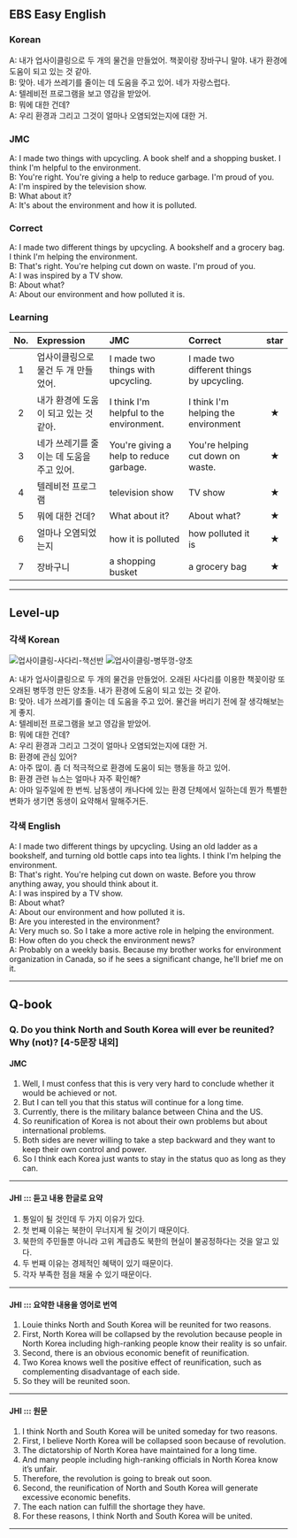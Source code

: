 ## EBS Easy English

### Korean

A: 내가 업사이클링으로 두 개의 물건을 만들었어. 책꽂이랑 장바구니 말야. 내가 환경에 도움이 되고 있는 것 같아.  
B: 맞아. 네가 쓰레기를 줄이는 데 도움을 주고 있어. 네가 자랑스럽다.  
A: 텔레비전 프로그램을 보고 영감을 받았어.   
B: 뭐에 대한 건데?  
A: 우리 환경과 그리고 그것이 얼마나 오염되었는지에 대한 거.  

### JMC

A: I made two things with upcycling. A book shelf and a shopping busket. I think I'm helpful to the environment.  
B: You're right. You're giving a help to reduce garbage. I'm proud of you.  
A: I'm inspired by the television show.  
B: What about it?  
A: It's about the environment and how it is polluted.  

### Correct

A: I made two different things by upcycling. A bookshelf and a grocery bag. I think I'm helping the environment.  
B: That's right. You're helping cut down on waste. I'm proud of you.  
A: I was inspired by a TV show.  
B: About what?  
A: About our environment and how polluted it is.  

### Learning

| No. | Expression | JMC | Correct | star |
| :---: | :--- | :--- | :--- | :---: |
| 1 | 업사이클링으로 물건 두 개 만들었어. | I made two things with upcycling. | I made two different things by upcycling. | |
| 2 | 내가 환경에 도움이 되고 있는 것 같아. | I think I'm helpful to the environment. | I think I'm helping the environment | ★ |
| 3 | 네가 쓰레기를 줄이는 데 도움을 주고 있어. | You're giving a help to reduce garbage. | You're helping cut down on waste. | ★ |
| 4 | 텔레비전 프로그램 | television show | TV show | ★ |
| 5 | 뭐에 대한 건데? | What about it? | About what? | ★ |
| 6 | 얼마나 오염되었는지 | how it is polluted | how polluted it is | ★ |
| 7 | 장바구니 | a shopping busket | a grocery bag | ★ |

---

## Level-up

### 각색 Korean

![업사이클링-사다리-책선반](http://media.galaxant.com/000/023/745/upcycling-23.jpg)
![업사이클링-병뚜껑-양초](http://media.galaxant.com/000/023/728/upcycling-6.jpg)

A: 내가 업사이클링으로 두 개의 물건을 만들었어. 오래된 사다리를 이용한 책꽂이랑 또 오래된 병뚜껑 만든 양초들. 내가 환경에 도움이 되고 있는 것 같아.  
B: 맞아. 네가 쓰레기를 줄이는 데 도움을 주고 있어. 물건을 버리기 전에 잘 생각해보는게 좋지.  
A: 텔레비전 프로그램을 보고 영감을 받았어.   
B: 뭐에 대한 건데?  
A: 우리 환경과 그리고 그것이 얼마나 오염되었는지에 대한 거.  
B: 환경에 관심 있어?  
A: 아주 많이. 좀 더 적극적으로 환경에 도움이 되는 행동을 하고 있어.  
B: 환경 관련 뉴스는 얼마나 자주 확인해?  
A: 아마 일주일에 한 번씩. 남동생이 캐나다에 있는 환경 단체에서 일하는데 뭔가 특별한 변화가 생기면 동생이 요약해서 말해주거든.

### 각색 English

A: I made two different things by upcycling. Using an old ladder as a bookshelf, and turning old bottle caps into tea lights. I think I'm helping the environment.  
B: That's right. You're helping cut down on waste. Before you throw anything away, you should think about it.  
A: I was inspired by a TV show.   
B: About what?  
A: About our environment and how polluted it is.  
B: Are you interested in the environment?  
A: Very much so. So I take a more active role in helping the environment.  
B: How often do you check the environment news?  
A: Probably on a weekly basis. Because my brother works for environment organization in Canada, so if he sees a significant change, he'll brief me on it.

---

## Q-book

### Q. Do you think North and South Korea will ever be reunited? Why (not)? [4-5문장 내외]

#### JMC

1. Well, I must confess that this is very very hard to conclude whether it would be achieved or not.
2. But I can tell you that this status will continue for a long time.
3. Currently, there is the military balance between China and the US.
4. So reunification of Korea is not about their own problems but about international problems.
5. Both sides are never willing to take a step backward and they want to keep their own control and power.
6. So I think each Korea just wants to stay in the status quo as long as they can.

---

#### JHI ::: 듣고 내용 한글로 요약

1. 통일이 될 것인데 두 가지 이유가 있다.
2. 첫 번째 이유는 북한이 무너지게 될 것이기 때문이다.
3. 북한의 주민들뿐 아니라 고위 계급층도 북한의 현실이 불공정하다는 것을 알고 있다.
4. 두 번째 이유는 경제적인 혜택이 있기 때문이다.
5. 각자 부족한 점을 채울 수 있기 때문이다.

---

#### JHI ::: 요약한 내용을 영어로 번역

1. Louie thinks North and South Korea will be reunited for two reasons.
2. First, North Korea will be collapsed by the revolution because people in North Korea including high-ranking people know their reality is so unfair.
3. Second, there is an obvious economic benefit of reunification.
4. Two Korea knows well the positive effect of reunification, such as complementing disadvantage of each side.
5. So they will be reunited soon.

---

#### JHI ::: 원문

1. I think North and South Korea will be united someday for two reasons.
2. First, I believe North Korea will be collapsed soon because of revolution.
3. The dictatorship of North Korea have maintained for a long time.
4. And many people including high-ranking officials in North Korea know it’s unfair.
5. Therefore, the revolution is going to break out soon.
6. Second, the reunification of North and South Korea will generate excessive economic benefits.
7. The each nation can fulfill the shortage they have.
8. For these reasons, I think North and South Korea will be united.

---
